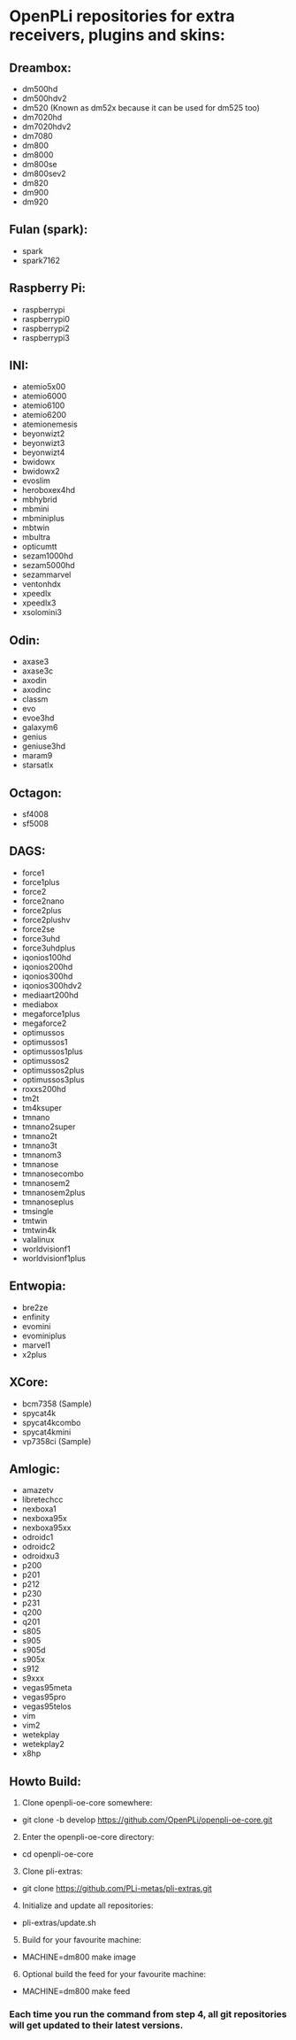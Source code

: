 # OpenPLi repositories for extra receivers, plugins and skins:

## Dreambox:
* dm500hd
* dm500hdv2
* dm520 (Known as dm52x because it can be used for dm525 too)
* dm7020hd
* dm7020hdv2
* dm7080
* dm800
* dm8000
* dm800se
* dm800sev2
* dm820
* dm900
* dm920

## Fulan (spark):
* spark
* spark7162

## Raspberry Pi:
* raspberrypi
* raspberrypi0
* raspberrypi2
* raspberrypi3

## INI:
* atemio5x00
* atemio6000
* atemio6100
* atemio6200
* atemionemesis
* beyonwizt2
* beyonwizt3
* beyonwizt4
* bwidowx
* bwidowx2
* evoslim
* heroboxex4hd
* mbhybrid
* mbmini
* mbminiplus
* mbtwin
* mbultra
* opticumtt
* sezam1000hd
* sezam5000hd
* sezammarvel
* ventonhdx
* xpeedlx
* xpeedlx3
* xsolomini3

## Odin:
* axase3
* axase3c
* axodin
* axodinc
* classm
* evo
* evoe3hd
* galaxym6
* genius
* geniuse3hd
* maram9
* starsatlx

## Octagon:
* sf4008
* sf5008

## DAGS:
* force1
* force1plus
* force2
* force2nano
* force2plus
* force2plushv
* force2se
* force3uhd
* force3uhdplus
* iqonios100hd
* iqonios200hd
* iqonios300hd
* iqonios300hdv2
* mediaart200hd
* mediabox
* megaforce1plus
* megaforce2
* optimussos
* optimussos1
* optimussos1plus
* optimussos2
* optimussos2plus
* optimussos3plus
* roxxs200hd
* tm2t
* tm4ksuper
* tmnano
* tmnano2super
* tmnano2t
* tmnano3t
* tmnanom3
* tmnanose
* tmnanosecombo
* tmnanosem2
* tmnanosem2plus
* tmnanoseplus
* tmsingle
* tmtwin
* tmtwin4k
* valalinux
* worldvisionf1
* worldvisionf1plus

## Entwopia:
* bre2ze
* enfinity
* evomini
* evominiplus
* marvel1
* x2plus

## XCore:
* bcm7358 (Sample)
* spycat4k
* spycat4kcombo
* spycat4kmini
* vp7358ci (Sample)

## Amlogic:
* amazetv
* libretechcc
* nexboxa1
* nexboxa95x
* nexboxa95xx
* odroidc1
* odroidc2
* odroidxu3
* p200
* p201
* p212
* p230
* p231
* q200
* q201
* s805
* s905
* s905d
* s905x
* s912
* s9xxx
* vegas95meta
* vegas95pro
* vegas95telos
* vim
* vim2
* wetekplay
* wetekplay2
* x8hp

## Howto Build:

1. Clone openpli-oe-core somewhere:
* git clone -b develop https://github.com/OpenPLi/openpli-oe-core.git

2. Enter the openpli-oe-core directory:
* cd openpli-oe-core

3. Clone pli-extras:
* git clone https://github.com/PLi-metas/pli-extras.git

4. Initialize and update all repositories:
* pli-extras/update.sh

5. Build for your favourite machine:
* MACHINE=dm800 make image

6. Optional build the feed for your favourite machine:
* MACHINE=dm800 make feed

### Each time you run the command from step 4, all git repositories will get updated to their latest versions.
